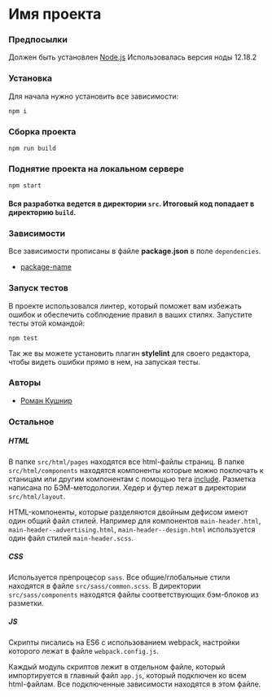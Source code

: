 # Имя проекта

### Предпосылки

Должен быть установлен [Node.js](https://nodejs.org/en/)
Использовалась версия ноды 12.18.2

### Установка
Для начала нужно установить все зависимости:

```
npm i
```

### Сборка проекта

```
npm run build
```

### Поднятие проекта на локальном сервере

```
npm start
```

#### Вся разработка ведется в директории `src`. Итоговый код попадает в директорию `build`.

### Зависимости
Все зависимости прописаны в файле __package.json__ в поле `dependencies`.

* [package-name](https://www.npmjs.com/)

### Запуск тестов

В проекте использовался линтер, который поможет вам избежать ошибок и обеспечить соблюдение правил в ваших стилях. Запустите тесты этой командой:

```
npm test
```

Так же вы можете установить плагин __stylelint__ для своего редактора, чтобы видеть ошибки прямо в нем, на запуская тесты.

### Авторы

* [Роман Кушнир](https://t.me/raccoonroman)

### Остальное

##### HTML
В папке `src/html/pages` находятся все html-файлы страниц.
В папке `src/html/components` находятся компоненты которые можно поключать к станицам или другим компонентам с помощью тега [include](https://www.npmjs.com/package/posthtml-include).
Разметка написана по БЭМ-методологии.
Хедер и футер лежат в директории `src/html/layout`.

HTML-компоненты, которые разделяются двойным дефисом имеют один общий файл стилей. Например для компонентов `main-header.html`, `main-header--advertising.html`, `main-header--design.html` используется один файл стилей `main-header.scss`.

##### CSS
Используется препроцесор `sass`.
Все общие/глобальные стили находятся в файле `src/sass/common.scss`.
В директории `src/sass/components` находятся файлы соответствующих бэм-блоков из разметки.

##### JS
Скрипты писались на ES6 c использованием webpack, настройки которого лежат в файле `webpack.config.js`.

Каждый модуль скриптов лежит в отдельном файле, который импортируется в главный файл `app.js`, который подключен ко всем html-файлам. Все подключенные зависимости находятся в этом файле.
